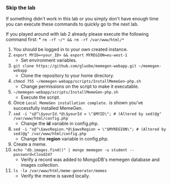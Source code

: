 ### Skip the lab ###
If something didn't work in this lab or you simply don't have enough time you can execute these commands to quickly go to the next lab.

If you played around with lab 2 already please execute the following command first:
    * `rm -rf ~/* && rm -rf /var/www/html/*`

1. You should be logged in to your own created instance.
1. `export MYID=<your_ID> && export MYREGION=eu-west-1`
    * Set environment variables.
1. `git clone https://github.com/gluobe/memegen-webapp.git ~/memegen-webapp`
    * Clone the repository to your home directory.
1. `chmod 755 ~/memegen-webapp/scripts/InstallMemeGen-php.sh`
    * Change permissions on the script to make it executable.
1. `~/memegen-webapp/scripts/InstallMemeGen-php.sh`
    * Execute the script.
1. Once `Local MemeGen installation complete.` is shown you've successfully installed MemeGen.
1. `sed -i "s@^\$yourId.*@\$yourId = \"$MYID\"; # (Altered by sed)@g" /var/www/html/config.php`
    * Change the **id** variable in config.php.
1. `sed -i "s@^\$awsRegion.*@\$awsRegion = \"$MYREGION\"; # (Altered by sed)@g" /var/www/html/config.php`
    * Change the **region** variable in config.php.
1. Create a meme.
1. `echo "db.images.find()" | mongo memegen -u student --password=Cloud247`
    * Verify a record was added to MongoDB's memegen database and images collection.
1. `ls -la /var/www/html/meme-generator/memes`
    * Verify the meme is saved locally.